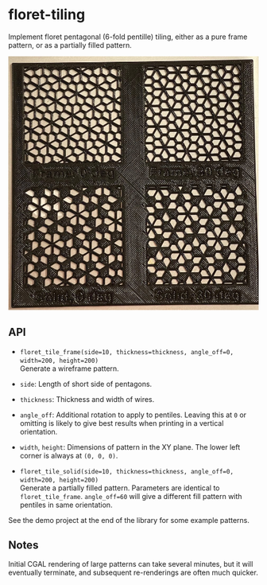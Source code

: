 # floret-tiling

Implement floret pentagonal (6-fold pentille) tiling, either as a pure frame pattern, or as a partially filled pattern.

![Demo](./demo.jpeg)

## API

* `floret_tile_frame(side=10, thickness=thickness, angle_off=0, width=200, height=200)`  
Generate a wireframe pattern.  

 * `side`: Length of short side of pentagons.
 * `thickness`: Thickness and width of wires.
 * `angle_off`: Additional rotation to apply to pentiles. Leaving this at `0` or omitting is likely to give best results when printing in a vertical orientation.
 * `width`, `height`: Dimensions of pattern in the XY plane. The lower left corner is always at `(0, 0, 0)`.

* `floret_tile_solid(side=10, thickness=thickness, angle_off=0, width=200, height=200)`  
  Generate a partially filled pattern. Parameters are identical to `floret_tile_frame`. `angle_off=60` will give a different fill pattern with pentiles in same orientation.

See the demo project at the end of the library for some example patterns.

## Notes

Initial CGAL rendering of large patterns can take several minutes, but it will eventually terminate, and subsequent re-renderings are often much quicker.